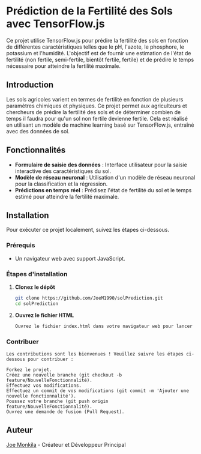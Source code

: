 # Prédiction de la Fertilité des Sols avec TensorFlow.js

Ce projet utilise TensorFlow.js pour prédire la fertilité des sols en fonction de différentes caractéristiques telles que le pH, l'azote, le phosphore, le potassium et l'humidité. L'objectif est de fournir une estimation de l'état de fertilité (non fertile, semi-fertile, bientôt fertile, fertile) et de prédire le temps nécessaire pour atteindre la fertilité maximale.

## Introduction

Les sols agricoles varient en termes de fertilité en fonction de plusieurs paramètres chimiques et physiques. Ce projet permet aux agriculteurs et chercheurs de prédire la fertilité des sols et de déterminer combien de temps il faudra pour qu'un sol non fertile devienne fertile. Cela est réalisé en utilisant un modèle de machine learning basé sur TensorFlow.js, entraîné avec des données de sol.

## Fonctionnalités

- **Formulaire de saisie des données** : Interface utilisateur pour la saisie interactive des caractéristiques du sol.
- **Modèle de réseau neuronal** : Utilisation d'un modèle de réseau neuronal pour la classification et la régression.
- **Prédictions en temps réel** : Prédisez l'état de fertilité du sol et le temps estimé pour atteindre la fertilité maximale.

## Installation

Pour exécuter ce projet localement, suivez les étapes ci-dessous.

### Prérequis

- Un navigateur web avec support JavaScript.

### Étapes d'installation

1. **Clonez le dépôt**

   ```bash
   git clone https://github.com/JoeM1990/solPrediction.git
   cd solPrediction

2. **Ouvrez le fichier HTML**

    ```bash
    Ouvrez le fichier index.html dans votre navigateur web pour lancer l application.

### Contribuer
    Les contributions sont les bienvenues ! Veuillez suivre les étapes ci-dessous pour contribuer :

    Forkez le projet.
    Créez une nouvelle branche (git checkout -b feature/NouvelleFonctionnalité).
    Effectuez vos modifications.
    Effectuez un commit de vos modifications (git commit -m 'Ajouter une nouvelle fonctionnalité').
    Poussez votre branche (git push origin feature/NouvelleFonctionnalité).
    Ouvrez une demande de fusion (Pull Request).
    
## Auteur
[Joe Monkila](https://github.com/JoeM1990) - Créateur et Développeur Principal


